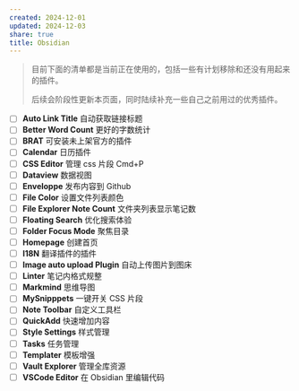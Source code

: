 ```yaml
---
created: 2024-12-01
updated: 2024-12-03
share: true
title: Obsidian
---
```


> 目前下面的清单都是当前正在使用的，包括一些有计划移除和还没有用起来的插件。
> 
> 后续会阶段性更新本页面，同时陆续补充一些自己之前用过的优秀插件。

- [ ] **Auto Link Title** 自动获取链接标题
- [ ] **Better Word Count** 更好的字数统计
- [ ] **BRAT** 可安装未上架官方的插件
- [ ] **Calendar** 日历插件
- [ ] **CSS Editor** 管理 css 片段 Cmd+P
- [ ] **Dataview** 数据视图
- [ ] **Enveloppe** 发布内容到 Github
- [ ] **File Color** 设置文件列表颜色
- [ ] **File Explorer Note Count** 文件夹列表显示笔记数
- [ ] **Floating Search** 优化搜索体验
- [ ] **Folder Focus Mode** 聚焦目录
- [ ]  **Homepage** 创建首页
- [ ] **I18N** 翻译插件的插件
- [ ]  **Image auto upload Plugin** 自动上传图片到图床
- [ ] **Linter** 笔记内格式规整
- [ ] **Markmind** 思维导图
- [ ] **MySnipppets** 一键开关 CSS 片段
- [ ] **Note Toolbar** 自定义工具栏
- [ ] **QuickAdd** 快速增加内容
- [ ] **Style Settings** 样式管理
- [ ] **Tasks** 任务管理
- [ ] **Templater** 模板增强
- [ ] **Vault Explorer** 管理全库资源
- [ ] **VSCode Editor** 在 Obsidian 里编辑代码